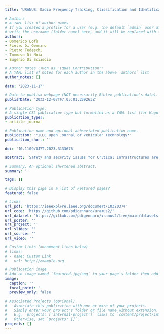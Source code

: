 ```yaml
---
title: 'URANUS: Radio Frequency Tracking, Classification and Identification of Unmanned Aircraft Vehicles'

# Authors
# A YAML list of author names
# If you created a profile for a user (e.g. the default `admin` user at `content/authors/admin/`), 
# write the username (folder name) here, and it will be replaced with their full name and linked to their profile.
authors:
- Domenico Lofù
- Pietro Di Gennaro
- Pietro Tedeschi
- Tommaso Di Noia
- Eugenio Di Sciascio

# Author notes (such as 'Equal Contribution')
# A YAML list of notes for each author in the above `authors` list
author_notes: []

date: '2023-11-17'

# Date to publish webpage (NOT necessarily Bibtex publication's date).
publishDate: '2023-12-07T07:05:01.209263Z'

# Publication type.
# A single CSL publication type but formatted as a YAML list (for Hugo requirements).
publication_types:
- article-journal

# Publication name and optional abbreviated publication name.
publication: '*IEEE Open Journal of Vehicular Technology*'
publication_short: ''

doi: '10.1109/OJVT.2023.3333676'

abstract: 'Safety and security issues for Critical Infrastructures are growing as attackers adopt drones as an attack vector flying in sensitive airspaces, such as airports, military bases, city centers, and crowded places. Despite the use of UAVs for logistics, shipping recreation activities, and commercial applications, their usage poses severe concerns to operators due to the violations and the invasions of the restricted airspaces. A cost-effective and real-time framework is needed to detect the presence of drones in such cases. In this contribution, we propose an efficient radio frequency-based detection framework called URANUS. We leverage real-time data provided by the Radio Frequency/Direction Finding system, and radars in order to detect, classify and identify drones (multi-copter and fixed-wings) invading no-drone zones. We adopt a Multilayer Perceptron neural network to identify and classify UAVs in real-time, with 90% accuracy. For the tracking task, we use a Random Forest model to predict the position of a drone with an MSE≈0.29, MAE≈0.04, and R2≈0.93. Furthermore, coordinate regression is performed using Universal Transverse Mercator coordinates to ensure high accuracy. Our analysis shows that URANUS is an ideal framework for identifying, classifying, and tracking UAVs that most Critical Infrastructure operators can adopt.'

# Summary. An optional shortened abstract.
summary: ''

tags: []

# Display this page in a list of Featured pages?
featured: false

# Links
url_pdf: 'https://ieeexplore.ieee.org/document/10320374'
url_code: 'https://github.com/pdigennaro/uranus2/'
url_dataset: 'https://github.com/pdigennaro/uranus2/tree/main/datasets'
url_poster: ''
url_project: ''
url_slides: ''
url_source: ''
url_video: ''

# Custom links (uncomment lines below)
# links:
# - name: Custom Link
#   url: http://example.org

# Publication image
# Add an image named `featured.jpg/png` to your page's folder then add a caption below.
image:
  caption: ''
  focal_point: ''
  preview_only: false

# Associated Projects (optional).
#   Associate this publication with one or more of your projects.
#   Simply enter your project's folder or file name without extension.
#   E.g. `projects: ['internal-project']` links to `content/project/internal-project/index.md`.
#   Otherwise, set `projects: []`.
projects: []
---
```

